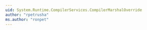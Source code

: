 ```yaml
---
uid: System.Runtime.CompilerServices.CompilerMarshalOverride
author: "rpetrusha"
ms.author: "ronpet"
---
```

